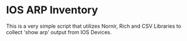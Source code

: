 # IOS ARP Inventory

This is a very simple script that utilizes Nornir, Rich and CSV Libraries to collect 'show arp' output from IOS Devices.
